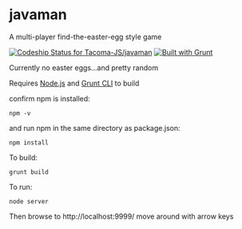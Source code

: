 # javaman
A multi-player find-the-easter-egg style game

[ ![Codeship Status for Tacoma-JS/javaman](https://codeship.com/projects/11ecd3b0-8cc9-0133-eb9e-0e58ff6a1668/status?branch=master)](https://codeship.com/projects/123975) [![Built with Grunt](https://cdn.gruntjs.com/builtwith.png)](http://gruntjs.com/)

Currently no easter eggs...and pretty random

Requires [Node.js](https://nodejs.org/) and [Grunt CLI](http://gruntjs.com/using-the-cli) to build

confirm npm is installed:

```
npm -v
```

and run npm in the same directory as package.json:

```
npm install
```

To build:

```
grunt build
```

To run:
```
node server
```
Then browse to http://localhost:9999/ move around with arrow keys

